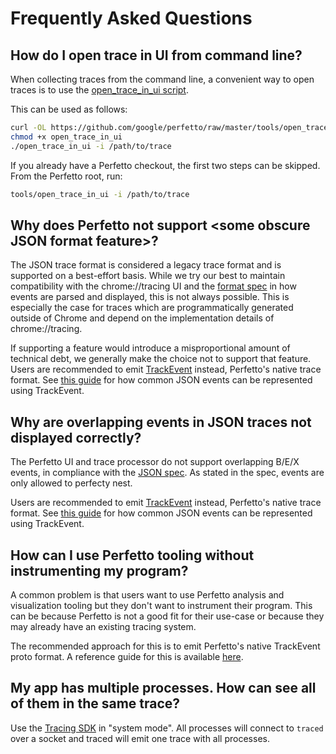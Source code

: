 # Frequently Asked Questions

## How do I open trace in UI from command line?

When collecting traces from the command line, a convenient way to open traces
is to use the [open\_trace\_in\_ui script](/tools/open_trace_in_ui).

This can be used as follows:

```sh
curl -OL https://github.com/google/perfetto/raw/master/tools/open_trace_in_ui
chmod +x open_trace_in_ui
./open_trace_in_ui -i /path/to/trace
```

If you already have a Perfetto checkout, the first two steps can be skipped.
From the Perfetto root, run:

```sh
tools/open_trace_in_ui -i /path/to/trace
```

## Why does Perfetto not support \<some obscure JSON format feature\>?

The JSON trace format is considered a legacy trace format and is supported on a
best-effort basis. While we try our best to maintain compatibility with the
chrome://tracing UI and the [format spec](https://docs.google.com/document/d/1CvAClvFfyA5R-PhYUmn5OOQtYMH4h6I0nSsKchNAySU/preview#heading=h.nso4gcezn7n1)
in how events are parsed and displayed, this is not always possible.
This is especially the case for traces which are programmatically generated
outside of Chrome and depend on the implementation details of chrome://tracing.

If supporting a feature would introduce a misproportional amount of technical
debt, we generally make the choice not to support that feature. Users
are recommended to emit [TrackEvent](/docs/instrumentation/track-events.md)
instead, Perfetto's native trace format. See
[this guide](/docs/reference/synthetic-track-event.md) for how common JSON
events can be represented using
TrackEvent.

## Why are overlapping events in JSON traces not displayed correctly?

The Perfetto UI and trace processor do not support overlapping B/E/X events, in
compliance with the
[JSON spec](https://docs.google.com/document/d/1CvAClvFfyA5R-PhYUmn5OOQtYMH4h6I0nSsKchNAySU/preview#heading=h.nso4gcezn7n1).
As stated in the spec, events are only allowed to perfecty nest.

Users are recommended to emit
[TrackEvent](/docs/instrumentation/track-events.md)
instead, Perfetto's native trace format. See
[this guide](/docs/reference/synthetic-track-event.md) for how common JSON
events can be represented using
TrackEvent.

## How can I use Perfetto tooling without instrumenting my program?

A common problem is that users want to use Perfetto analysis and visualization
tooling but they don't want to instrument their program. This can be because
Perfetto is not a good fit for their use-case or because they may already have
an existing tracing system.

The recommended approach for this is to emit Perfetto's native TrackEvent proto
format. A reference guide for this is available
[here](/docs/reference/synthetic-track-event.md).


## My app has multiple processes. How can see all of them in the same trace?

Use the [Tracing SDK](/docs/instrumentation/tracing-sdk.md#system-mode) in
"system mode". All processes will connect to `traced` over a socket and traced
will emit one trace with all processes.

